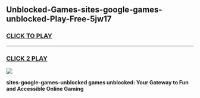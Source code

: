 
## Unblocked-Games-sites-google-games-unblocked-Play-Free-5jw17
<h3>
<a href="https://premium76.site?title=sites-google-games-unblocked&ref=23A">CLICK TO PLAY</a></h3>
<hr>

<h3>
<a href="https://premium76.site?title=sites-google-games-unblocked&ref=23A">CLICK 2 PLAY</a>
  
</h3>

<a href="https://premium76.site?title=sites-google-games-unblocked&ref=23A"><img src="https://clearcache.store/games.png"></a>


**sites-google-games-unblocked games unblocked: Your Gateway to Fun and Accessible Online Gaming**

